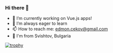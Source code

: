 ### Hi there 👋

- 🔭 I’m currently working on Vue.js apps!
- 🌱 I’m always eager to learn
- 📫 How to reach me: edmon.cekov@gmail.com
- 🏡 I'm from Svishtov, Bulgaria

[![trophy](https://github-profile-trophy.vercel.app/?username=Edmonbelchev)](https://github.com/ryo-ma/github-profile-trophy)
